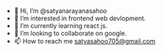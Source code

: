 - 👋 Hi, I’m @satyanarayanasahoo
- 👀 I’m interested in frontend web devlopment.
- 🌱 I’m currently learning react js.
- 💞️ I’m looking to collaborate on google.
- 📫 How to reach me satyasahoo705@gmail.com

<!---
satyanarayanasahoo/satyanarayanasahoo is a ✨ special ✨ repository because its `README.md` (this file) appears on your GitHub profile.
You can click the Preview link to take a look at your changes.
--->

